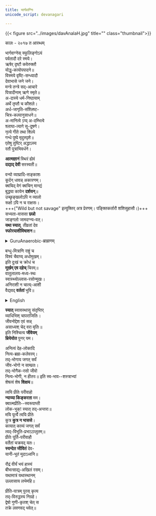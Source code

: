 ```yaml
---
title: भार्गवाग्निः
unicode_script: devanagari

---
```


{{< figure src="../images/davAnalaH.jpg" title="" class="thumbnail">}}


कालः \- २०१७ त आरब्धम्


भार्गवाग्नेस् स्फुलिङ्गोऽयं  
पर्वतादौ दरे स्मये।  
ऋषेर् दृष्टौ कवेरुक्तौ  
योद्धृ-कायोपपादने॥  
विस्मये वृष्टि-सन्ध्यादौ  
देवाभासे जने जने।  
मन्त्रे तन्त्रे सद्-आचारे  
पित्रादीनाम् ऋणे स्मृते॥  
अ-दास्ये धर्म-निष्ठायाम्  
अर्थे तृप्तौ च कौशले।  
अर्ध-जागृति-संश्लिष्ट-  
चित्र-कल्पानुसाधने॥    
अ-मानित्वे ऽप्य् अ-दम्भित्वे  
श्लाघा-त्यागे सु-दूषणे।  
नृत्ये गीते तथा शिल्पे  
गन्धे पुष्पे मृदुस्पृशे॥    
एतेषु तुष्टिर् अद्धाऽस्य  
रतौ पुत्राभिवर्धने। 

**आत्मज्ञानं** स्थिरं ह्येवं  
**दद्याद् देवी** सरस्वती॥

वन्यो व्याघ्रादि-सङ्काशः  
कूर्दन् धावन्न् अकारणम्।  
क्वचिद् वेगं क्वचिन् मान्द्यं  
बुद्ध्या कायेन **दर्शयन्**॥  
उच्छृङ्खलोऽपि न व्यालो  
रूक्षो ऽपि न च राक्षसः।  
+++("Wild but not savage" इत्युक्तिर् अत्र प्रेरणम्। पङ्क्तिकर्तारौ शशिसुहासौ।)+++  
सभ्यता-वाससा **छन्नो**  
जाङ्गलो जामदग्न्य-वत्।  
**यथा स्यात्**, तीव्रतां देव  
**स्फोरयाशीविषाशन**॥

<details><summary>GuruAnaerobic-ब्राह्मणम्</summary>

Wild, but not savage.

"The closest to a wild environment is being in a Street Gang, with its periods of inaction and intense action, adrenaline, and psychological danger. This is because young people are still wild. Yet people say that is wrong. Society doesn't like wildness. It's scared by it. It will stop you from being wild. It wants you to conform, but as soon as you conform, your life-force and spirit is dead."
</details>

बन्धु-मित्राणि राष्ट्रं च  
विश्वं चैवाप्य् अधोमुखम्।  
इति दुःखं च क्रोधं च  
**मूर्खम् एव दहेच्** चिरम्॥  
वातुलालय-मध्य-स्थः  
स्वास्थ्योल्लास-रसोन्मुखः।  
अनिराशी न चात्य्-आशी  
वैद्यवद् **वर्ततां** भुवि॥  

<details><summary>English</summary>

One must live in the world seeking delight and health, as if one were a doctor in a mental hospital - neither too hopefulम, nor hopeless.
</details>

**स्यात्** स्वावस्थासु संतृप्तिर्  
व्याधिभिश् चापराजितिः।  
जीवनोद्देश एवं सन्न्  
असाध्यश् चेद् वरा मृतिः॥  
इति निश्चित्य **जीवेयम्**  
**म्रियेयोत** पुनर् यम।

अनित्यं देह-लोकादि  
नित्य-ब्रह्म-कलेवरम्।  
तद्-भोगाय जगत् सर्वं  
जीव-भोगो न साम्प्रतः।  
तद्-भोगैक-रसो जीवो  
नित्य-भोगी, न हीतरः॥
इति स्व-भाव--शस्त्राभ्यां  
शेषत्वं शेष **शिक्षय**॥

त्वयि प्रीतेः परीवाहो  
**न्याय्या किङ्करता** मम।  
क्वात्मप्रीति--स्वरूपाप्ती  
लोक-भुक्! स्यात् तद्-अन्तरा॥  
मयि पूर्त्यै त्वयि प्रीतेः  
कुत्र **कुत्र न भाससे**।  
कायात् काव्यं जगत् सर्वं  
त्वद्-विभूति-प्रभाऽऽप्लुतम्॥  
प्रीतेः पूर्ति-परीवाहौ  
वर्तेतां चक्रवद् यतः।  
**स्यन्देत जीवितं** देव-  
यानी-भूतं मुदाऽध्वनि॥

रौद्रं वीर्यं भयं हास्यं  
बीभत्साद्य्-अखिलं रसम्।  
यथामात्रं यथास्थानम्  
उल्लासाय लभेमहि॥

प्रीति-पात्रम् पुरस् कृत्य  
तद्-विरुद्धस्य निग्रहे।  
द्वेषो गुणी-कृतश् चेत् स  
तक्रे लवणवद् भवेत्॥ 

